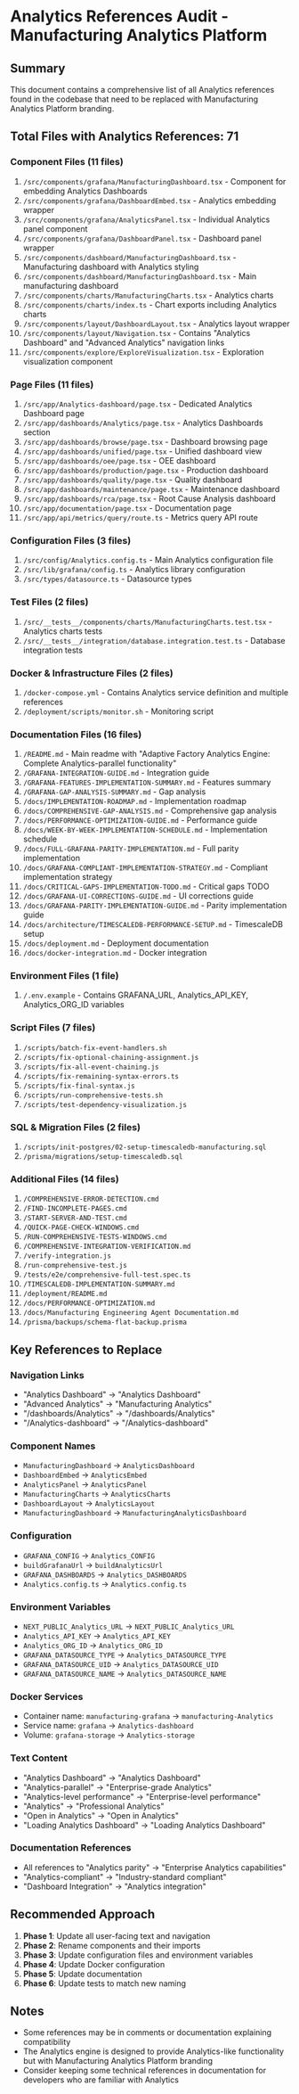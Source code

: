 # Analytics References Audit - Manufacturing Analytics Platform

## Summary
This document contains a comprehensive list of all Analytics references found in the codebase that need to be replaced with Manufacturing Analytics Platform branding.

## Total Files with Analytics References: 71

### Component Files (11 files)
1. `/src/components/grafana/ManufacturingDashboard.tsx` - Component for embedding Analytics Dashboards
2. `/src/components/grafana/DashboardEmbed.tsx` - Analytics embedding wrapper
3. `/src/components/grafana/AnalyticsPanel.tsx` - Individual Analytics panel component
4. `/src/components/grafana/DashboardPanel.tsx` - Dashboard panel wrapper
5. `/src/components/dashboard/ManufacturingDashboard.tsx` - Manufacturing dashboard with Analytics styling
6. `/src/components/dashboard/ManufacturingDashboard.tsx` - Main manufacturing dashboard
7. `/src/components/charts/ManufacturingCharts.tsx` - Analytics charts
8. `/src/components/charts/index.ts` - Chart exports including Analytics charts
9. `/src/components/layout/DashboardLayout.tsx` - Analytics layout wrapper
10. `/src/components/layout/Navigation.tsx` - Contains "Analytics Dashboard" and "Advanced Analytics" navigation links
11. `/src/components/explore/ExploreVisualization.tsx` - Exploration visualization component

### Page Files (11 files)
1. `/src/app/Analytics-dashboard/page.tsx` - Dedicated Analytics Dashboard page
2. `/src/app/dashboards/Analytics/page.tsx` - Analytics Dashboards section
3. `/src/app/dashboards/browse/page.tsx` - Dashboard browsing page
4. `/src/app/dashboards/unified/page.tsx` - Unified dashboard view
5. `/src/app/dashboards/oee/page.tsx` - OEE dashboard
6. `/src/app/dashboards/production/page.tsx` - Production dashboard
7. `/src/app/dashboards/quality/page.tsx` - Quality dashboard
8. `/src/app/dashboards/maintenance/page.tsx` - Maintenance dashboard
9. `/src/app/dashboards/rca/page.tsx` - Root Cause Analysis dashboard
10. `/src/app/documentation/page.tsx` - Documentation page
11. `/src/app/api/metrics/query/route.ts` - Metrics query API route

### Configuration Files (3 files)
1. `/src/config/Analytics.config.ts` - Main Analytics configuration file
2. `/src/lib/grafana/config.ts` - Analytics library configuration
3. `/src/types/datasource.ts` - Datasource types

### Test Files (2 files)
1. `/src/__tests__/components/charts/ManufacturingCharts.test.tsx` - Analytics charts tests
2. `/src/__tests__/integration/database.integration.test.ts` - Database integration tests

### Docker & Infrastructure Files (2 files)
1. `/docker-compose.yml` - Contains Analytics service definition and multiple references
2. `/deployment/scripts/monitor.sh` - Monitoring script

### Documentation Files (16 files)
1. `/README.md` - Main readme with "Adaptive Factory Analytics Engine: Complete Analytics-parallel functionality"
2. `/GRAFANA-INTEGRATION-GUIDE.md` - Integration guide
3. `/GRAFANA-FEATURES-IMPLEMENTATION-SUMMARY.md` - Features summary
4. `/GRAFANA-GAP-ANALYSIS-SUMMARY.md` - Gap analysis
5. `/docs/IMPLEMENTATION-ROADMAP.md` - Implementation roadmap
6. `/docs/COMPREHENSIVE-GAP-ANALYSIS.md` - Comprehensive gap analysis
7. `/docs/PERFORMANCE-OPTIMIZATION-GUIDE.md` - Performance guide
8. `/docs/WEEK-BY-WEEK-IMPLEMENTATION-SCHEDULE.md` - Implementation schedule
9. `/docs/FULL-GRAFANA-PARITY-IMPLEMENTATION.md` - Full parity implementation
10. `/docs/GRAFANA-COMPLIANT-IMPLEMENTATION-STRATEGY.md` - Compliant implementation strategy
11. `/docs/CRITICAL-GAPS-IMPLEMENTATION-TODO.md` - Critical gaps TODO
12. `/docs/GRAFANA-UI-CORRECTIONS-GUIDE.md` - UI corrections guide
13. `/docs/GRAFANA-PARITY-IMPLEMENTATION-GUIDE.md` - Parity implementation guide
14. `/docs/architecture/TIMESCALEDB-PERFORMANCE-SETUP.md` - TimescaleDB setup
15. `/docs/deployment.md` - Deployment documentation
16. `/docs/docker-integration.md` - Docker integration

### Environment Files (1 file)
1. `/.env.example` - Contains GRAFANA_URL, Analytics_API_KEY, Analytics_ORG_ID variables

### Script Files (7 files)
1. `/scripts/batch-fix-event-handlers.sh`
2. `/scripts/fix-optional-chaining-assignment.js`
3. `/scripts/fix-all-event-chaining.js`
4. `/scripts/fix-remaining-syntax-errors.ts`
5. `/scripts/fix-final-syntax.js`
6. `/scripts/run-comprehensive-tests.sh`
7. `/scripts/test-dependency-visualization.js`

### SQL & Migration Files (2 files)
1. `/scripts/init-postgres/02-setup-timescaledb-manufacturing.sql`
2. `/prisma/migrations/setup-timescaledb.sql`

### Additional Files (14 files)
1. `/COMPREHENSIVE-ERROR-DETECTION.cmd`
2. `/FIND-INCOMPLETE-PAGES.cmd`
3. `/START-SERVER-AND-TEST.cmd`
4. `/QUICK-PAGE-CHECK-WINDOWS.cmd`
5. `/RUN-COMPREHENSIVE-TESTS-WINDOWS.cmd`
6. `/COMPREHENSIVE-INTEGRATION-VERIFICATION.md`
7. `/verify-integration.js`
8. `/run-comprehensive-test.js`
9. `/tests/e2e/comprehensive-full-test.spec.ts`
10. `/TIMESCALEDB-IMPLEMENTATION-SUMMARY.md`
11. `/deployment/README.md`
12. `/docs/PERFORMANCE-OPTIMIZATION.md`
13. `/docs/Manufacturing Engineering Agent Documentation.md`
14. `/prisma/backups/schema-flat-backup.prisma`

## Key References to Replace

### Navigation Links
- "Analytics Dashboard" → "Analytics Dashboard"
- "Advanced Analytics" → "Manufacturing Analytics"
- "/dashboards/Analytics" → "/dashboards/Analytics"
- "/Analytics-dashboard" → "/Analytics-dashboard"

### Component Names
- `ManufacturingDashboard` → `AnalyticsDashboard`
- `DashboardEmbed` → `AnalyticsEmbed`
- `AnalyticsPanel` → `AnalyticsPanel`
- `ManufacturingCharts` → `AnalyticsCharts`
- `DashboardLayout` → `AnalyticsLayout`
- `ManufacturingDashboard` → `ManufacturingAnalyticsDashboard`

### Configuration
- `GRAFANA_CONFIG` → `Analytics_CONFIG`
- `buildGrafanaUrl` → `buildAnalyticsUrl`
- `GRAFANA_DASHBOARDS` → `Analytics_DASHBOARDS`
- `Analytics.config.ts` → `Analytics.config.ts`

### Environment Variables
- `NEXT_PUBLIC_Analytics_URL` → `NEXT_PUBLIC_Analytics_URL`
- `Analytics_API_KEY` → `Analytics_API_KEY`
- `Analytics_ORG_ID` → `Analytics_ORG_ID`
- `GRAFANA_DATASOURCE_TYPE` → `Analytics_DATASOURCE_TYPE`
- `GRAFANA_DATASOURCE_UID` → `Analytics_DATASOURCE_UID`
- `GRAFANA_DATASOURCE_NAME` → `Analytics_DATASOURCE_NAME`

### Docker Services
- Container name: `manufacturing-grafana` → `manufacturing-Analytics`
- Service name: `grafana` → `Analytics-dashboard`
- Volume: `grafana-storage` → `Analytics-storage`

### Text Content
- "Analytics Dashboard" → "Analytics Dashboard"
- "Analytics-parallel" → "Enterprise-grade Analytics"
- "Analytics-level performance" → "Enterprise-level performance"
- "Analytics" → "Professional Analytics"
- "Open in Analytics" → "Open in Analytics"
- "Loading Analytics Dashboard" → "Loading Analytics Dashboard"

### Documentation References
- All references to "Analytics parity" → "Enterprise Analytics capabilities"
- "Analytics-compliant" → "Industry-standard compliant"
- "Dashboard Integration" → "Analytics integration"

## Recommended Approach

1. **Phase 1**: Update all user-facing text and navigation
2. **Phase 2**: Rename components and their imports
3. **Phase 3**: Update configuration files and environment variables
4. **Phase 4**: Update Docker configuration
5. **Phase 5**: Update documentation
6. **Phase 6**: Update tests to match new naming

## Notes
- Some references may be in comments or documentation explaining compatibility
- The Analytics engine is designed to provide Analytics-like functionality but with Manufacturing Analytics Platform branding
- Consider keeping some technical references in documentation for developers who are familiar with Analytics